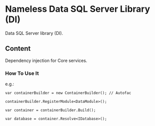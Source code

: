 ﻿# Nameless Data SQL Server Library (DI)

Data SQL Server library (DI).

## Content

Dependency injection for Core services.

### How To Use It

e.g.:

```
var containerBuilder = new ContainerBuilder(); // Autofac

containerBuilder.RegisterModule<DataModule>();

var container = containerBuilder.Build();

var database = container.Resolve<IDatabase>();
```
